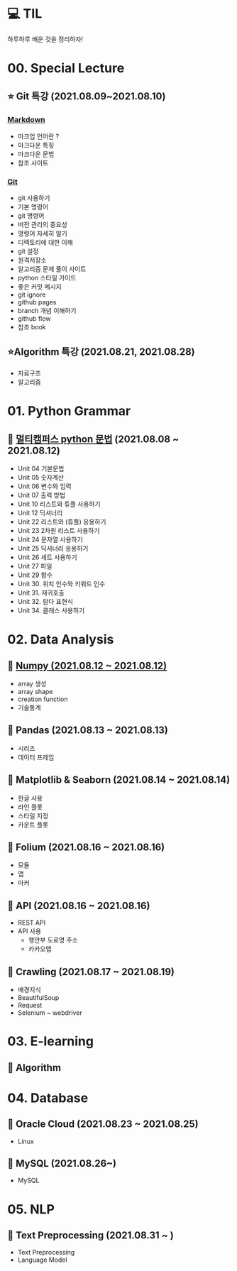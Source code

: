 # 💻 TIL 

하루하루 배운 것을 정리하자! 



# 00. Special Lecture

## ⭐ Git 특강 (2021.08.09~2021.08.10)

### 	[Markdown](https://github.com/handhak0/TIL/blob/master/00.Spcial_Lecture/00.Special_Lecture_Markdown.md) 

- 마크업 언어란 ?
- 마크다운 특징
- 마크다운 문법
- 참조 사이트

### 	[Git](https://github.com/handhak0/TIL/blob/master/00.Spcial_Lecture/00.Special_Lecture_Git.md)

- git 사용하기
- 기본 명령어 
- git 명령어 
- 버전 관리의 중요성 
- 명령어 자세히 알기 
- 디렉토리에 대한 이해 
- git 설정
- 원격저장소 
- 알고리즘 문제 풀이 사이트 
- python 스타일 가이드 
- 좋은 커밋 메시지 
- git ignore 
- github pages 
- branch 개념 이해하기 
- github flow 
- 참조 book 



## ⭐Algorithm 특강 (2021.08.21, 2021.08.28)

- 자료구조 
- 알고리즘 



# 01. Python Grammar

## 📕 [멀티캠퍼스 python 문법](https://github.com/handhak0/TIL/blob/master/01.Python_Grammar/01.Python_Grammar.md) (2021.08.08 ~ 2021.08.12)

- Unit 04 기본문법
- Unit 05 숫자계산 
- Unit 06 변수와 입력 
- Unit 07 출력 방법
- Unit 10 리스트와 튜플 사용하기
- Unit 12 딕셔너리 
- Unit 22 리스트와 (튜플) 응용하기
- Unit 23 2차원 리스트 사용하기 
- Unit 24 문자열 사용하기 
- Unit 25 딕셔너리 응용하기 
- Unit 26 세트 사용하기
- Unit 27 파일 
- Unit 29 함수 
- Unit 30. 위치 인수와 키워드 인수 
- Unit 31. 재귀호출 
- Unit 32. 람다 표현식 
- Unit 34. 클래스 사용하기



# 02. Data Analysis 

## 📒 [Numpy (2021.08.12 ~ 2021.08.12)](https://github.com/handhak0/TIL/blob/master/02.Data_Analysis/02.Data_Analysis_Numpy.md)

- array 생성 
- array shape 
- creation function 
- 기술통계

## 📘 Pandas (2021.08.13 ~ 2021.08.13)

- 시리즈 
- 데이터 프레임 

## 📘 Matplotlib & Seaborn (2021.08.14 ~ 2021.08.14)

- 한글 사용 
- 라인 플롯 
- 스타일 지정 
- 카운트 플롯 

## 📘 Folium (2021.08.16 ~ 2021.08.16)

- 모듈 
- 맵 
- 마커 



## 📘 API (2021.08.16 ~ 2021.08.16)

- REST API 
- API 사용 
  - 행안부 도로명 주소 
  - 카카오맵 



## 📘 Crawling (2021.08.17 ~ 2021.08.19)

- 배경지식 
- BeautifulSoup 
- Request 
- Selenium ~ webdriver



# 03. E-learning 

## 📒 Algorithm 



# 04. Database 

## 📘 Oracle Cloud (2021.08.23 ~ 2021.08.25)

- Linux 

## 📖 MySQL (2021.08.26~)

- MySQL 



# 05. NLP 

## 📖 Text Preprocessing (2021.08.31 ~ )

- Text Preprocessing 
- Language Model 
